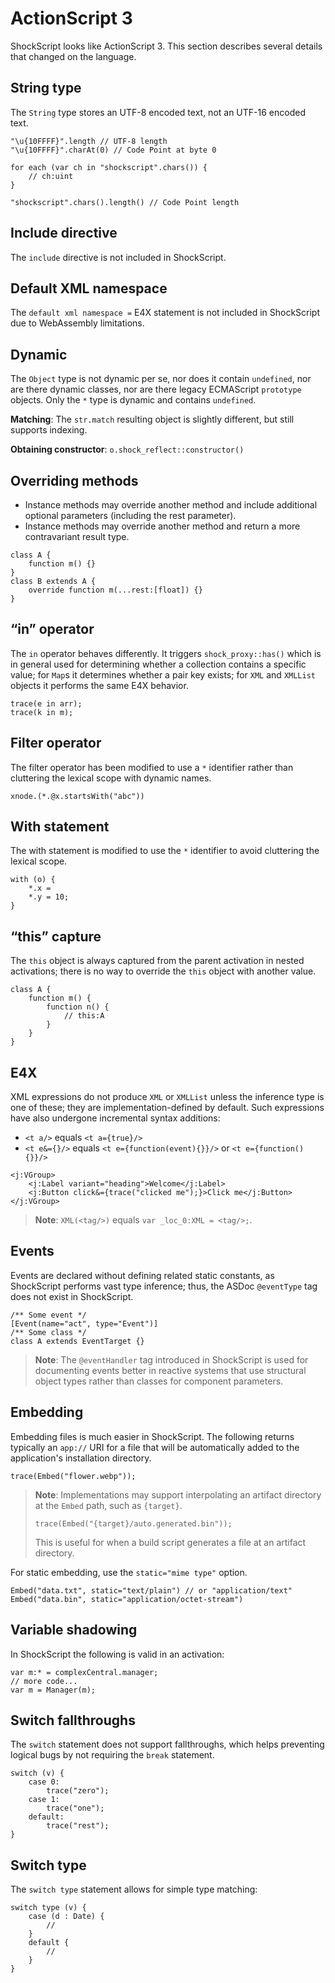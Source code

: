 # ActionScript 3

ShockScript looks like ActionScript 3. This section describes several details that changed on the language.

## String type

The `String` type stores an UTF-8 encoded text, not an UTF-16 encoded text.

```
"\u{10FFFF}".length // UTF-8 length
"\u{10FFFF}".charAt(0) // Code Point at byte 0

for each (var ch in "shockscript".chars()) {
    // ch:uint
}

"shockscript".chars().length() // Code Point length
```

## Include directive

The `include` directive is not included in ShockScript.

## Default XML namespace

The `default xml namespace =` E4X statement is not included in ShockScript due to WebAssembly limitations.

## Dynamic

The `Object` type is not dynamic per se, nor does it contain `undefined`, nor are there dynamic classes, nor are there legacy ECMAScript `prototype` objects. Only the `*` type is dynamic and contains `undefined`.

**Matching**: The `str.match` resulting object is slightly different, but still supports indexing.

**Obtaining constructor**: `o.shock_reflect::constructor()`

## Overriding methods

- Instance methods may override another method and include additional optional parameters (including the rest parameter).
- Instance methods may override another method and return a more contravariant result type.

```
class A {
    function m() {}
}
class B extends A {
    override function m(...rest:[float]) {}
}
```

## “in” operator

The `in` operator behaves differently. It triggers `shock_proxy::has()` which is in general used for determining whether a collection contains a specific value; for `Map`s it determines whether a pair key exists; for `XML` and `XMLList` objects it performs the same E4X behavior.

```
trace(e in arr);
trace(k in m);
```

## Filter operator

The filter operator has been modified to use a `*` identifier rather than cluttering the lexical scope with dynamic names.

```
xnode.(*.@x.startsWith("abc"))
```

## With statement

The with statement is modified to use the `*` identifier to avoid cluttering the lexical scope.

```
with (o) {
    *.x =
    *.y = 10;
}
```

## “this” capture

The `this` object is always captured from the parent activation in nested activations; there is no way to override the `this` object with another value.

```
class A {
    function m() {
        function n() {
            // this:A
        }
    }
}
```

## E4X

XML expressions do not produce `XML` or `XMLList` unless the inference type is one of these; they are implementation-defined by default. Such expressions have also undergone incremental syntax additions:

- `<t a/>` equals `<t a={true}/>`
- `<t e&={}/>` equals `<t e={function(event){}}/>` or `<t e={function(){}}/>`

```
<j:VGroup>
    <j:Label variant="heading">Welcome</j:Label>
    <j:Button click&={trace("clicked me");}>Click me</j:Button>
</j:VGroup>
```

> **Note**: `XML(<tag/>)` equals `var _loc_0:XML = <tag/>;`.

## Events

Events are declared without defining related static constants, as ShockScript performs vast type inference; thus, the ASDoc `@eventType` tag does not exist in ShockScript.

```
/** Some event */
[Event(name="act", type="Event")]
/** Some class */
class A extends EventTarget {}
```

> **Note**: The `@eventHandler` tag introduced in ShockScript is used for documenting events better in reactive systems that use structural object types rather than classes for component parameters.

## Embedding

Embedding files is much easier in ShockScript. The following returns typically an `app://` URI for a file that will be automatically added to the application's installation directory.

```
trace(Embed("flower.webp"));
```

<blockquote>

**Note**: Implementations may support interpolating an artifact directory at the `Embed` path, such as `{target}`.

```
trace(Embed("{target}/auto.generated.bin"));
```

This is useful for when a build script generates a file at an artifact directory.

</blockquote>

For static embedding, use the `static="mime type"` option.

```
Embed("data.txt", static="text/plain") // or "application/text"
Embed("data.bin", static="application/octet-stream")
```

## Variable shadowing

In ShockScript the following is valid in an activation:

```
var m:* = complexCentral.manager;
// more code...
var m = Manager(m);
```

## Switch fallthroughs

The `switch` statement does not support fallthroughs, which helps preventing logical bugs by not requiring the `break` statement.

```
switch (v) {
    case 0:
        trace("zero");
    case 1:
        trace("one");
    default:
        trace("rest");
}
```

## Switch type

The `switch type` statement allows for simple type matching:

```
switch type (v) {
    case (d : Date) {
        //
    }
    default {
        //
    }
}
```